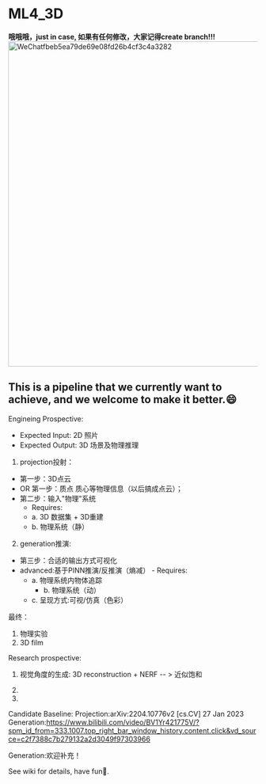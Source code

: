 # ML4_3D

****哦哦哦，just in case, 如果有任何修改，大家记得create branch!!!****
<img width="657" alt="WeChatfbeb5ea79de69e08fd26b4cf3c4a3282" src="https://github.com/MarkJYC001/ML4_3D/assets/90122592/3a9a0cfe-d1ae-4402-a29b-2fcc88f8658c">

## This is a pipeline that we currently want to achieve, and we welcome to make it better.😄

Engineing Prospective:
 * Expected Input: 2D 照片 
 * Expected Output: 3D 场景及物理推理
 1. projection投射：
   - 第一步：3D点云
   - OR 第一步：质点 质心等物理信息（以后搞成点云）； 
   - 第二步：输入"物理"系统
        - Requires:
 		- a. 3D 数据集 + 3D重建
 		- b. 物理系统（静）
 2. generation推演:
   - 第三步：合适的输出方式可视化
   - advanced:基于PINN推演/反推演（熵减）
	- Requires:
 		- a. 物理系统内物体追踪
	      	- b. 物理系统（动）
 		- c. 呈现方式:可视/仿真（色彩）


最终：
1. 物理实验
2. 3D film


Research prospective:
1. 视觉角度的生成: 3D reconstruction + NERF -- > 近似饱和
2. 

3. 
Candidate Baseline:
Projection:arXiv:2204.10776v2 [cs.CV] 27 Jan 2023
Generation:https://www.bilibili.com/video/BV1Yr421775V/?spm_id_from=333.1007.top_right_bar_window_history.content.click&vd_source=c2f7388c7b279132a2d3049f97303966




Generation:欢迎补充！

See wiki for details, have fun🥳.
 

